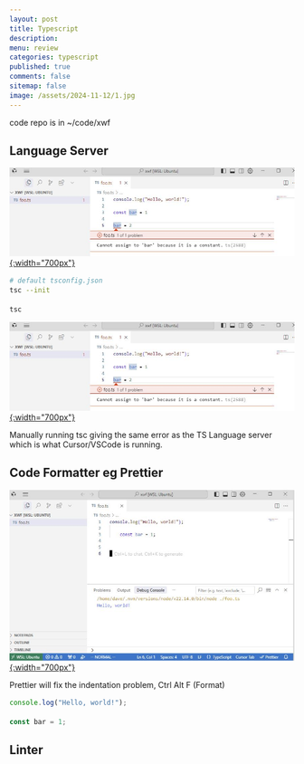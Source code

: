 ```yaml
---
layout: post
title: Typescript
description: 
menu: review
categories: typescript 
published: true 
comments: false     
sitemap: false
image: /assets/2024-11-12/1.jpg
---
```


<!-- [![alt text](/assets/2025-03-05/2.jpg "email"){:width="700px"}](/assets/2025-03-05/2.jpg)  -->

code repo is in ~/code/xwf


## Language Server

[![alt text](/assets/2025-04-03/2.jpg "email"){:width="700px"}](/assets/2025-04-03/2.jpg) 

```bash
# default tsconfig.json
tsc --init

tsc
```

[![alt text](/assets/2025-04-03/2.jpg "email"){:width="700px"}](/assets/2025-04-03/2.jpg) 

Manually running tsc giving the same error as the TS Language server which is what Cursor/VSCode is running.



## Code Formatter eg Prettier

[![alt text](/assets/2025-04-03/1.jpg "email"){:width="700px"}](/assets/2025-04-03/1.jpg) 

Prettier will fix the indentation problem, Ctrl Alt F (Format)

```ts
console.log("Hello, world!");

const bar = 1;
```

## Linter



